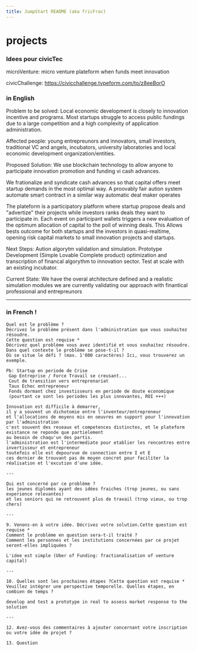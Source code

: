 ```yaml
---
title: JumpStart README (aka fricFrac)
---
```

# projects

<!--
## idee en vrac...
- organicFunds (fricFrac microV)
- mediane Consensus protocol
- origincoin
- csap 
- knowledge base economy (health engine)
-->

### Idees pour civicTec

microVenture: micro venture plateform when funds meet innovation

civicChallenge: https://civicchallenge.typeform.com/to/z8eeBorO

### in English

Problem to be solved:
  Local economic development is closely to innovation incentive and programs.
  Most startups struggle to access public fundings due to a large competition
  and a high complexity of application administration.
  
Affected people:
  young entrepreunors and innovators, small investors,
  traditional VC and angels, incubators, university laboratories
  and local economic development organization/entities.
  
Proposed Solution:
We use blockchain technology to allow anyone to participate innovation promotion and funding
vi cash advances.

We frationalize and syndicate cash advances so that capital offers
meet startup demands in the most optimal way. A proovably fair aution
system automate smart contract in a similar way automatic deal maker operates

The plateform is a participatory platform where startup propose deals
and "advertize" their projects while investors ranks deals they want
to participate in. Each event on participant wallets triggers a new
evaluation of the optimum allocation of capital to the poll of winning
deals.  This Allows bests outcome for both startups and the investors
in quasi-realtime,
opening risk capital markets to small innovation projects and startups.

Next Steps:
Aution algorytm validation and simulation.
Prototype Development (Simple Lovable Complete product)
optimization and transcription of financal algorythm to innovation sector.
Test at scale with an existing incubator.

Current State:
We have the overal atchitecture defined
and a realistic simulation modules
we are currently validating our approach with finantical professional and entrepreunors


---

### in French !
```
Quel est le problème ?
Décrivez le problème présent dans l'administration que vous souhaitez résoudre.
Cette question est requise *
Décrivez quel problème vous avez identifié et vous souhaitez résoudre.
Dans quel contexte le problème se pose-t-il ?
Où se situe le défi ? (max. 1'000 caractères) Ici, vous trouverez un exemple.

Pb: Startup en periode de Crise
 Gap Entreprise / Force Travail se creusant...
 Cout de transition vers entreprenariat
 Taux Echec entrepreneur
 Fonds dormant chez investisseurs en periode de doute economique
 (pourtant ce sont les periodes les plus innovantes, ROI +++)

Innovation est difficile à demarrer,
il y a souvent un dichotomie entre l'inventeur/entrepreneur
et l'allocations de moyens mis en oeuvres en support pour l'innovation par l'administration
c'est souvent des reseaux et competences distinctes, et le plateform existance ne reponde que partielement
au besoin de chaqu'un des partis.
l'administration est l'intermediate pour etablier les rencontres entre invertisseur et entrepreneur
toutefois elle est depourvue de connection entre I et E
ces dernier de trouvant pas de moyen concret pour faciliter la réalisation et l'excution d'une idée.

---

Qui est concerné par ce problème ?
les jeunes diplomés ayant des idées fraiches (trop jeunes, ou sans experience relevantes)
et les seniors qui ne retrouvent plus de travail (trop vieux, ou trop chers)

---

9. Venons-en à votre idée. Décrivez votre solution.Cette question est requise *
Comment le problème en question sera-t-il traité ?
Comment les personnes et les institutions concernées par ce projet seront-elles impliquées ?

L'idee est simple (Uber of Funding: fractionalisation of venture capital)

---

10. Quelles sont les prochaines étapes ?Cette question est requise *
Veuillez intégrer une perspective temporelle. Quelles étapes, en combien de temps ?

develop and test a prototype in real to assess market response to the solution

---

12. Avez-vous des commentaires à ajouter concernant votre inscription ou votre idée de projet ?

13. Question
```

